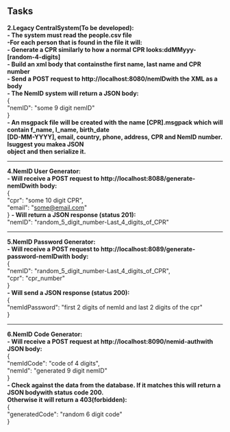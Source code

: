 
## Tasks

**2.Legacy CentralSystem(To be developed):**<br/>
**- The system must read the people.csv file**<br/>
**-For each person that is found in the file it will:**<br/> 
	**- Generate a CPR similarly to how a normal CPR looks:ddMMyyy-[random-4-digits]**<br/>
	**- Build an xml body that containsthe first name, last name and CPR number**<br/>
	**- Send a POST request to http://localhost:8080/nemIDwith the XML as a body**<br/>
	**- The NemID system will return a JSON body:**<br/>
	{<br/>
		"nemID": "some 9 digit nemID"<br/>
	}<br/>
	**- An msgpack file will be created with the name [CPR].msgpack which will contain f_name, l_name, birth_date<br/>[DD-MM-YYYY], email, country, phone, address, CPR and NemID number. Isuggest you makea JSON<br/>object and then serialize it.**

---

**4.NemID User Generator:**<br/>
**- Will receive a POST request to http://localhost:8088/generate-nemIDwith body:**<br/>
{<br/>
	"cpr": "some 10 digit CPR",<br/>
	"email": "some@email.com"<br/>
}
**- Will return a JSON response (status 201):**<br/>
	"nemID": "random_5_digit_number-Last_4_digits_of_CPR"

---

**5.NemID Password Generator:**<br/>
**- Will receive a POST request to http://localhost:8089/generate-password-nemIDwith body:**<br/>
{<br/>
	"nemID": "random_5_digit_number-Last_4_digits_of_CPR",<br/>
	"cpr": "cpr_number"<br/>
}<br/>
**- Will send a JSON response (status 200):**<br/>
{<br/>
	"nemIdPassword": "first 2 digits of nemId and last 2 digits of the cpr"<br/>
}

---

**6.NemID Code Generator:**<br/>
**- Will receive a POST request at http://localhost:8090/nemid-authwith JSON body:**<br/>
{<br/>
	"nemIdCode": "code of 4 digits",<br/>
	"nemId": "generated 9 digit nemID"<br/>
}<br/>
**- Check against the data from the database. If it matches this will return a JSON bodywith status code 200.<br/> Otherwise it will return a 403(forbidden):**<br/>
{<br/>
	"generatedCode": "random 6 digit code"<br/>
}
